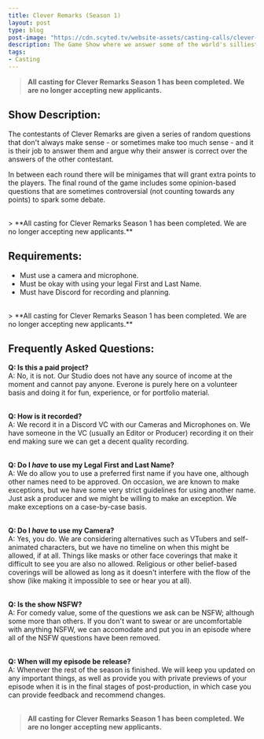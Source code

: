 ```yaml
---
title: Clever Remarks (Season 1)
layout: post
type: blog
post-image: "https://cdn.scyted.tv/website-assets/casting-calls/clever-remarks.jpg"
description: The Game Show where we answer some of the world's silliest questions.
tags:
- Casting
---
```


> **All casting for Clever Remarks Season 1 has been completed. We are no longer accepting new applicants.**

## Show Description:

The contestants of Clever Remarks are given a series of random questions that don't always make sense - or sometimes make too much sense - and it is their job to answer them and argue why their answer is correct over the answers of the other contestant.

In between each round there will be minigames that will grant extra points to the players. The final round of the game includes some opinion-based questions that are sometimes controversial (not counting towards any points) to spark some debate.

<br>
> **All casting for Clever Remarks Season 1 has been completed. We are no longer accepting new applicants.**

## Requirements:
- Must use a camera and microphone.
- Must be okay with using your legal First and Last Name.
- Must have Discord for recording and planning.

<br>
> **All casting for Clever Remarks Season 1 has been completed. We are no longer accepting new applicants.**

## Frequently Asked Questions:

**Q: Is this a paid project?**
<br>
A: No, it is not. Our Studio does not have any source of income at the moment and cannot pay anyone. Everone is purely here on a volunteer basis and doing it for fun, experience, or for portfolio material.
<br><br>

**Q: How is it recorded?**
<br>
A: We record it in a Discord VC with our Cameras and Microphones on. We have someone in the VC (usually an Editor or Producer) recording it on their end making sure we can get a decent quality recording.
<br><br>

**Q: Do I *have* to use my Legal First and Last Name?**
<br>
A: We do allow you to use a preferred first name if you have one, although other names need to be approved. On occasion, we are known to make exceptions, but we have some very strict guidelines for using another name. Just ask a producer and we might be willing to make an exception. We make exceptions on a case-by-case basis.
<br><br>

**Q: Do I *have* to use my Camera?**
<br>
A: Yes, you do. We are considering alternatives such as VTubers and self-animated characters, but we have no timeline on when this might be allowed, if at all. Things like masks or other face coverings that make it difficult to see you are also no allowed. Religious or other belief-based coverings will be allowed as long as it doesn't interfere with the flow of the show (like making it impossible to see or hear you at all).
<br><br>

**Q: Is the show NSFW?**
<br>
A: For comedy value, some of the questions we ask can be NSFW; although some more than others. If you don't want to swear or are uncomfortable with anything NSFW, we can accomodate and put you in an episode where all of the NSFW questions have been removed.
<br><br>

**Q: When will my episode be release?**
<br>
A: Whenever the rest of the season is finished. We will keep you updated on any important things, as well as provide you with private previews of your episode when it is in the final stages of post-production, in which case you can provide feedback and recommend changes.
<br><br>

> **All casting for Clever Remarks Season 1 has been completed. We are no longer accepting new applicants.**
